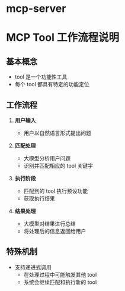 # mcp-server

# MCP Tool 工作流程说明

## 基本概念
- tool 是一个功能性工具
- 每个 tool 都具有特定的功能定位

## 工作流程
1. **用户输入**
   - 用户以自然语言形式提出问题

2. **匹配处理**
   - 大模型分析用户问题
   - 识别并匹配相应的 tool 关键字

3. **执行阶段**
   - 匹配到的 tool 执行预设功能
   - 获取执行结果

4. **结果处理**
   - 大模型对结果进行总结
   - 将处理后的信息返回给用户

## 特殊机制
- 支持递进式调用
  - 在处理过程中可能触发其他 tool
  - 系统会继续匹配和执行新的 tool